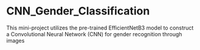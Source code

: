 # CNN_Gender_Classification
This mini-project utilizes the pre-trained EfficientNetB3 model to construct a Convolutional Neural Network (CNN) for gender recognition through images
